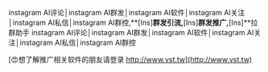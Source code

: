 instagram AI评论│instagram AI群发│instagram AI软件│instagram AI关注│instagram AI私信│instagram AI群控,**[Ins]**群发引流,**[Ins]**群发推广,**[Ins]**拉群助手
instagram AI评论│instagram AI群发│instagram AI软件│instagram AI关注│instagram AI私信│instagram AI群控

[😍想了解推广相关软件的朋友请登录 http://www.vst.tw](http://www.vst.tw)



